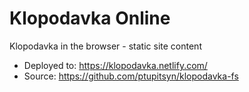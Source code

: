# Klopodavka Online
Klopodavka in the browser - static site content

* Deployed to: https://klopodavka.netlify.com/
* Source: https://github.com/ptupitsyn/klopodavka-fs
